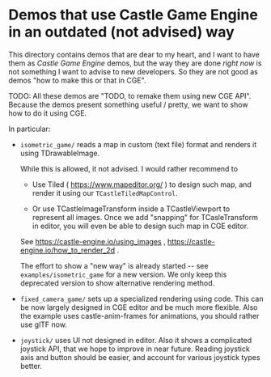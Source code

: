 # Demos that use Castle Game Engine in an outdated (not advised) way

This directory contains demos that are dear to my heart,
and I want to have them as _Castle Game Engine_ demos,
but the way they are done *right now* is not something I want to advise to new developers.
So they are not good as demos "how to make this or that in CGE".

TODO: All these demos are "TODO, to remake them using new CGE API".
Because the demos present something useful / pretty,
we want to show how to do it using CGE.

In particular:

- `isometric_game/` reads a map in custom (text file) format and renders it using TDrawableImage.

    While this is allowed, it not advised. I would rather recommend to

    - Use Tiled ( https://www.mapeditor.org/ ) to design such map, and render it using our `TCastleTiledMapControl`.

    - Or use TCastleImageTransform inside a TCastleViewport to represent all images. Once we add "snapping" for TCasleTransform in editor, you will even be able to design such map in CGE editor.

    See https://castle-engine.io/using_images , https://castle-engine.io/how_to_render_2d .

    The effort to show a "new way" is already started -- see `examples/isometric_game` for a new version. We only keep this deprecated version to show alternative rendering method.

- `fixed_camera_game/` sets up a specialized rendering using code. This can be now largely designed in CGE editor and be much more flexible. Also the example uses castle-anim-frames for animations, you should rather use glTF now.

- `joystick/` uses UI not designed in editor. Also it shows a complicated joystick API, that we hope to improve in near future. Reading joystick axis and button should be easier, and account for various joystick types better.
